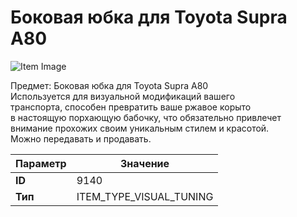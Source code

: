 # Боковая юбка для Toyota Supra A80

![Item Image](../img/9140.webp?raw=true)

Предмет: Боковая юбка для Toyota Supra A80<br>Используется для визуальной модификаций вашего<br>транспорта, способен превратить ваше ржавое корыто<br>в настоящую порхающую бабочку, что обязательно привлечет<br>внимание прохожих своим уникальным стилем и красотой.<br>Можно передавать и продавать.


| Параметр | Значение |
|----------|----------|
| **ID** | 9140 |
| **Тип** | ITEM_TYPE_VISUAL_TUNING |

